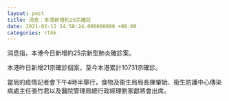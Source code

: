 ```yaml
---
layout: post
title: 消息：本港新增約25宗確診
date: 2021-02-12 14:58:24.000000000 +08:00
categories: rthk
---
```


消息指，本港今日新增約25宗新型肺炎確診案。

本港昨日新增21宗確診個案，至今本港累計10731宗確診。

當局的疫情記者會下午4時半舉行，食物及衞生局局長陳肇始、衞生防護中心傳染病處主任張竹君以及醫院管理局總行政經理劉家獻將會出席。
